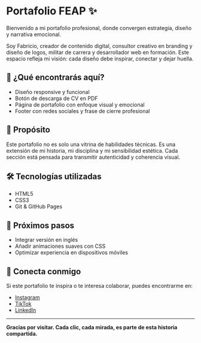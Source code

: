 # Portafolio FEAP ✨

Bienvenido a mi portafolio profesional, donde convergen estrategia, diseño y narrativa emocional.

Soy Fabricio, creador de contenido digital, consultor creativo en branding y diseño de logos, militar de carrera y desarrollador web en formación. Este espacio refleja mi visión: cada diseño debe inspirar, conectar y dejar huella.

## 🚀 ¿Qué encontrarás aquí?

- Diseño responsive y funcional
- Botón de descarga de CV en PDF
- Página de portafolio con enfoque visual y emocional
- Footer con redes sociales y frase de cierre profesional

## 🎯 Propósito

Este portafolio no es solo una vitrina de habilidades técnicas. Es una extensión de mi historia, mi disciplina y mi sensibilidad estética. Cada sección está pensada para transmitir autenticidad y coherencia visual.

## 🛠 Tecnologías utilizadas

- HTML5
- CSS3
- Git & GitHub Pages

## 📌 Próximos pasos

- Integrar versión en inglés
- Añadir animaciones suaves con CSS
- Optimizar experiencia en dispositivos móviles

## 💬 Conecta conmigo

Si este portafolio te inspira o te interesa colaborar, puedes encontrarme en:

- [Instagram](https://instagram.com/fabricioeap)
- [TikTok](https://tiktok.com/@fabricioeap)
- [LinkedIn](https://www.linkedin.com/in/fabricio-aponte-0b1688354/)

---

**Gracias por visitar. Cada clic, cada mirada, es parte de esta historia compartida.**